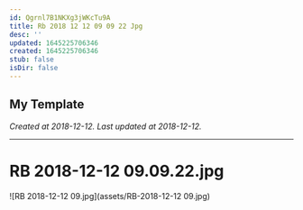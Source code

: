 ```yaml
---
id: Qgrnl7B1NKXg3jWKcTu9A
title: Rb 2018 12 12 09 09 22 Jpg
desc: ''
updated: 1645225706346
created: 1645225706346
stub: false
isDir: false
---
```

My Template
---

_Created at 2018-12-12._
_Last updated at 2018-12-12._




---

# RB 2018-12-12 09.09.22.jpg


![RB 2018-12-12 09.jpg](assets/RB-2018-12-12 09.jpg)

